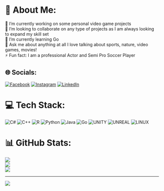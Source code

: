 # 💫 About Me:
🔭 I’m currently working on some personal video game projects<br>👯 I’m looking to collaborate on any type of projects as I am always looking to expand my skill set<br>🌱 I’m currently learning Go<br>💬 Ask me about anything at all I love talking about sports, nature, video games, movies!<br>⚡ Fun fact: I am a professional Actor and Semi Pro Soccer Player


## 🌐 Socials:
[![Facebook](https://img.shields.io/badge/Facebook-%231877F2.svg?logo=Facebook&logoColor=white)](https://facebook.com/rjreliford2) [![Instagram](https://img.shields.io/badge/Instagram-%23E4405F.svg?logo=Instagram&logoColor=white)](https://instagram.com/rjreliford2) [![LinkedIn](https://img.shields.io/badge/LinkedIn-%230077B5.svg?logo=linkedin&logoColor=white)](https://linkedin.com/in/rjreliford2) 

# 💻 Tech Stack:
![C#](https://img.shields.io/badge/c%23-%23239120.svg?style=for-the-badge&logo=c-sharp&logoColor=white) ![C++](https://img.shields.io/badge/c++-%2300599C.svg?style=for-the-badge&logo=c%2B%2B&logoColor=white) ![R](https://img.shields.io/badge/r-%23276DC3.svg?style=for-the-badge&logo=r&logoColor=white) ![Python](https://img.shields.io/badge/python-3670A0?style=for-the-badge&logo=python&logoColor=ffdd54) ![Java](https://img.shields.io/badge/java-%23ED8B00.svg?style=for-the-badge&logo=java&logoColor=white) ![Go](https://img.shields.io/badge/go-%2300ADD8.svg?style=for-the-badge&logo=go&logoColor=white) ![UNITY](https://img.shields.io/badge/Unity-%2320232a.svg?style=for-the-badge&logo=unity&logoColor=white) ![UNREAL](https://img.shields.io/badge/unreal-%2320232a.svg?style=for-the-badge&logo=unreal-engine&logoColor=white) ![LINUX](https://img.shields.io/badge/Linux-FCC624?style=for-the-badge&logo=linux&logoColor=black)
# 📊 GitHub Stats:
![](https://github-readme-stats.vercel.app/api?username=rjreliford2&theme=dark&hide_border=false&include_all_commits=true&count_private=false)<br/>
![](https://github-readme-streak-stats.herokuapp.com/?user=rjreliford2&theme=dark&hide_border=false)<br/>
![](https://github-readme-stats.vercel.app/api/top-langs/?username=rjreliford2&theme=dark&hide_border=false&include_all_commits=true&count_private=false&layout=compact)

---
[![](https://visitcount.itsvg.in/api?id=rjreliford2&icon=0&color=0)](https://visitcount.itsvg.in)

<!-- Proudly created with GPRM ( https://gprm.itsvg.in ) -->

